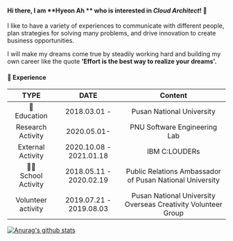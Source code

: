#### Hi there,  I am **Hyeon Ah ** who is interested in *Cloud Architect*! :raising_hand:

I like to have a variety of experiences to communicate with different people, plan strategies for solving many problems, and drive innovation to create business opportunities.

I will make my dreams come true by steadily working hard and building my own career like the quote **'Effort is the best way to realize your dreams'.** 

#### :dizzy: Experience​

|              TYPE               |          DATE           |                           Content                            |
| :-----------------------------: | :---------------------: | :----------------------------------------------------------: |
| :school_satchel:<br />Education |      2018.03.01 -       |                  Pusan National University                   |
|        Research Activity        |       2020.05.01-       |                 PNU Software Engineering Lab                 |
|        External Activity        | 2020.10.08 - 2021.01.18 |                        IBM C:LOUDERs                         |
| :ok_woman:<br />School Activity | 2018.05.11 - 2020.02.19 |   Public Relations Ambassador of Pusan National University   |
|       Volunteer activity        | 2019.07.21 - 2019.08.03 | Pusan National University Overseas Creativity Volunteer Group |



 [![Anurag's github stats](https://github-readme-stats.vercel.app/api?username=HYEONAH-SONG&hide=contribs,stars)](https://github.com/anuraghazra/github-readme-stats)
